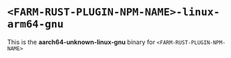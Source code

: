 # `<FARM-RUST-PLUGIN-NPM-NAME>-linux-arm64-gnu`

This is the **aarch64-unknown-linux-gnu** binary for `<FARM-RUST-PLUGIN-NPM-NAME>`
